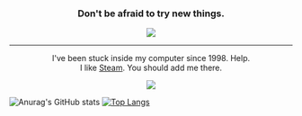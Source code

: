<h3 align='center'>
  Don't be afraid to try new things.
  </h3>

<p align="center">
        <img src='https://user-images.githubusercontent.com/83146584/154866157-d4204b63-7141-4d66-a6d3-a6e6303ffc1f.gif' />
</p>

<hr/>

<p align='center'>
  I've been stuck inside my computer since 1998. Help.
	<br>
I like <a href='https://steamcommunity.com/id/persaiscrying/'>Steam</a>. You should add me there.
  </p>

  <p align=center>
    <img src=https://user-images.githubusercontent.com/83146584/154866453-9e971a08-cf5a-41ce-80b8-e413816a3deb.gif>
    </p>

![Anurag's GitHub stats](https://github-readme-stats.vercel.app/api?username=matheusclmb&show_icons=true&private=true&theme=radical) [![Top Langs](https://github-readme-stats.vercel.app/api/top-langs/?username=matheusclmb&layout=compact&theme=radical)](https://github.com/anuraghazra/github-readme-stats)

